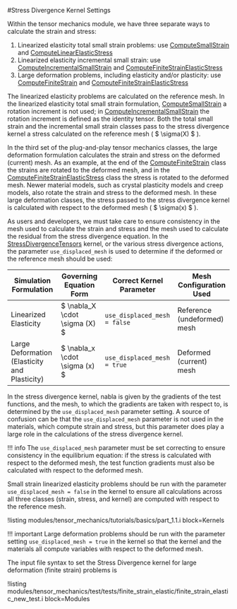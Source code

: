 #Stress Divergence Kernel Settings

Within the tensor mechanics module, we have three separate ways to calculate the strain and stress:

1. Linearized elasticity total small strain problems: use [ComputeSmallStrain](/ComputeSmallStrain.md) and [ComputeLinearElasticStress](/ComputeLinearElasticStress.md)
2. Linearized elasticity incremental small strain: use [ComputeIncrementalSmallStrain](/ComputeIncrementalSmallStrain.md) and [ComputeFiniteStrainElasticStress](/ComputeFiniteStrainElasticStress.md)
3. Large deformation problems, including elasticity and/or plasticity: use [ComputeFiniteStrain](/ComputeFiniteStrain.md) and [ComputeFiniteStrainElasticStress](/ComputeFiniteStrainElasticStress.md)

The linearized elasticity problems are calculated on the reference mesh.  In the linearized elasticity total small strain formulation, [ComputeSmallStrain](/ComputeSmallStrain.md) a rotation increment is not used; in [ComputeIncrementalSmallStrain](/ComputeIncrementalSmallStrain.md) the rotation increment is defined as the identity tensor.  Both the total small strain and the incremental small strain classes pass to the stress divergence kernel a stress calculated on the reference mesh ( $ \sigma(X) $ ).

In the third set of the plug-and-play tensor mechanics classes, the large deformation formulation calculates the strain and stress on the deformed (current) mesh.  As an example, at the end of the [ComputeFiniteStrain](/ComputeFiniteStrain.md) class the strains are rotated to the deformed mesh, and in the [ComputeFiniteStrainElasticStress](/ComputeFiniteStrainElasticStress.md) class the stress is rotated to the deformed mesh.  Newer material models, such as crystal plasticity models and creep models, also rotate the strain and stress to the deformed mesh.  In these large deformation classes, the stress passed to the stress divergence kernel is calculated with respect to the deformed mesh ( $ \sigma(x) $ ).

As users and developers, we must take care to ensure consistency in the mesh used to calculate the strain and stress and the mesh used to calculate the residual from the stress divergence equation.  In the [StressDivergenceTensors](/StressDivergenceTensors.md) kernel, or the various stress divergence actions, the parameter `use_displaced_mesh` is used to determine if the deformed or the reference mesh should be used:

| Simulation Formulation | Governing Equation Form  | Correct Kernel Parameter | Mesh Configuration Used |
| - | - | - | - |
| Linearized Elasticity | $ \nabla_X \cdot \sigma (X) $ | `use_displaced_mesh = false` | Reference (undeformed) mesh |
| Large Deformation (Elasticity and Plasticity) | $ \nabla_x \cdot \sigma (x) $ | `use_displaced_mesh = true ` | Deformed (current) mesh |

In the stress divergence kernel, nabla is given by the gradients of the test functions, and the mesh, to which the gradients are taken with respect to, is determined by the `use_displaced_mesh` parameter setting.  A source of confusion can be that the `use_displaced_mesh` parameter is not used in the materials, which compute strain and stress, but this parameter does play a large role in the calculations of the stress divergence kernel.

!!! info
    The `use_displaced_mesh` parameter must be set correcting to ensure consistency in the equilibrium equation:  if the stress is calculated with respect to the deformed mesh, the test function gradients must also be calculated with respect to the deformed mesh.

Small strain linearized elasticity problems should be run with the parameter `use_displaced_mesh = false` in the kernel to ensure all calculations across all three classes (strain, stress, and kernel) are computed with respect to the reference mesh.

!listing modules/tensor_mechanics/tutorials/basics/part_1.1.i block=Kernels

!!! important
    Large deformation problems should be run with the parameter setting `use_displaced_mesh = true` in the kernel so that the kernel and the materials all compute variables with respect to the deformed mesh.

The input file syntax to set the Stress Divergence kernel for large deformation (finite strain) problems is

!listing modules/tensor_mechanics/test/tests/finite_strain_elastic/finite_strain_elastic_new_test.i block=Modules
